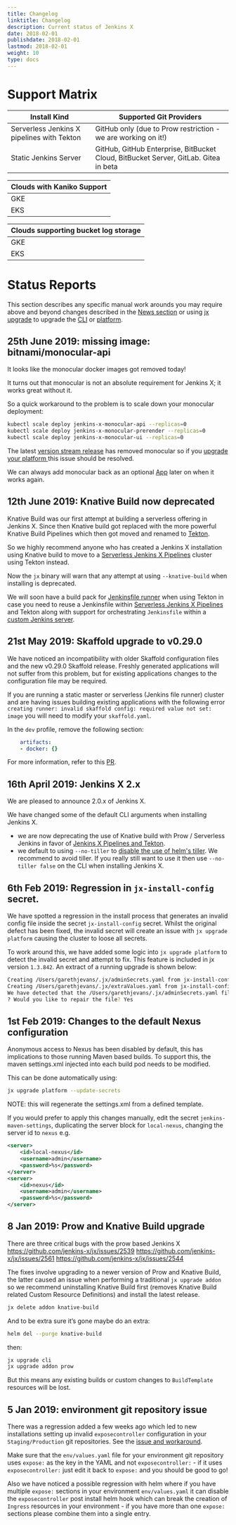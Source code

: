 ```yaml
---
title: Changelog
linktitle: Changelog
description: Current status of Jenkins X
date: 2018-02-01
publishdate: 2018-02-01
lastmod: 2018-02-01
weight: 10
type: docs
---
```


# Support Matrix

| Install Kind | Supported Git Providers |
| --- | ---  |
| Serverless Jenkins X pipelines with Tekton | GitHub only (due to Prow restriction - we are working on it!) |
| Static Jenkins Server | GitHub, GitHub Enterprise, BitBucket Cloud, BitBucket Server, GitLab. Gitea in beta |


| Clouds with Kaniko Support |
| --- |
| GKE |
| EKS |

| Clouds supporting bucket log storage |
| --- |
| GKE |
| EKS |


# Status Reports

This section describes any specific manual work arounds you may require above and beyond changes described in the [News section](/blog/news/) or using [jx upgrade](/commands/jx_upgrade/) to upgrade the [CLI](/commands/jx_upgrade_cli/) or [platform](/commands/deprecation/).


## 25th June 2019: missing image: bitnami/monocular-api

It looks like the monocular docker images got removed today!

It turns out that monocular is not an absolute requirement for Jenkins X; it works great without it.

So a quick workaround to the problem is to scale down your monocular deployment:

```sh
kubectl scale deploy jenkins-x-monocular-api --replicas=0
kubectl scale deploy jenkins-x-monocular-prerender --replicas=0
kubectl scale deploy jenkins-x-monocular-ui --replicas=0
```

The latest [version stream release](/about/concepts/version-stream/) has removed monocular so if you [upgrade your platform
](/docs/resources/guides/managing-jx/common-tasks/upgrade-jx/) this issue should be resolved.

We can always add monocular back as an optional [App](/docs/contributing/addons/) later on when it works again.


## 12th June 2019: Knative Build now deprecated

Knative Build was our first attempt at building a serverless offering in Jenkins X. Since then Knative build got replaced with the more powerful Knative Build Pipelines which then got moved and renamed to [Tekton](https://tekton.dev/).

So we highly recommend anyone who has created a Jenkins X installation using Knative build to move to a [Serverless Jenkins X Pipelines](/about/concepts/jenkins-x-pipelines/) cluster using Tekton instead.

Now the `jx` binary will warn that any attempt at using `--knative-build` when installing is deprecated.

We will soon have a build pack for [Jenkinsfile runner](https://github.com/jenkinsci/jenkinsfile-runner) when using Tekton in case you need to reuse a Jenkinsfile within [Serverless Jenkins X Pipelines](/about/concepts/jenkins-x-pipelines/) and Tekton along with support for orchestrating `Jenkinsfile` within a [custom Jenkins server](/docs/resources/guides/managing-jx/common-tasks/custom-jenkins/).

## 21st May 2019: Skaffold upgrade to v0.29.0

We have noticed an incompatibility with older Skaffold configuration files and the new v0.29.0 Skaffold release.  Freshly generated applications will not suffer from this problem, but for existing applications changes to the configuration file may be required.

If you are running a static master or serverless (Jenkins file runner) cluster and are having issues building existing applications with the following error `creating runner: invalid skaffold config: required value not set: image` you will need to modify your `skaffold.yaml`.

In the `dev` profile, remove the following section:

```yaml
    artifacts:
    - docker: {}
```

For more information, refer to this [PR](https://github.com/jenkins-x-buildpacks/jenkins-x-kubernetes/pull/50/files).

## 16th April 2019: Jenkins X 2.x

We are pleased to announce 2.0.x of Jenkins X.

We have changed some of the default CLI arguments when installing Jenkins X.

* we are now deprecating the use of Knative build with Prow / Serverless Jenkins in favor of [Jenkins X Pipelines and Tekton](/about/concepts/jenkins-x-pipelines/).
* we default to using `--no-tiller`  to [disable the use of helm's tiller](/news/helm-without-tiller/). We recommend to avoid tiller. If you really still want to use it then use `--no-tiller false` on the CLI when installing Jenkins X.


## 6th Feb 2019: Regression in `jx-install-config` secret.

We have spotted a regression in the install process that generates an invalid config file inside the secret `jx-install-config` secret.  Whilst the original defect has been fixed, the invalid secret will create an issue with `jx upgrade platform` causing the cluster to loose all secrets.

To work around this, we have added some logic into `jx upgrade platform` to detect the invalid secret and attempt to fix.  This feature is included in jx version `1.3.842`.  An extract of a running upgrade is shown below:

```sh
Creating /Users/garethjevans/.jx/adminSecrets.yaml from jx-install-config
Creating /Users/garethjevans/.jx/extraValues.yaml from jx-install-config
We have detected that the /Users/garethjevans/.jx/adminSecrets.yaml file has an invalid format
? Would you like to repair the file? Yes
```

## 1st Feb 2019: Changes to the default Nexus configuration

Anonymous access to Nexus has been disabled by default, this has implications to those running Maven based builds.  To support this, the maven settings.xml injected into each build pod needs to be modified.

This can be done automatically using:

```sh
jx upgrade platform --update-secrets
```

NOTE: this will regenerate the settings.xml from a defined template.

If you would prefer to apply this changes manually, edit the secret `jenkins-maven-settings`, duplicating the server block for `local-nexus`, changing the server id to `nexus` e.g.

```xml
<server>
    <id>local-nexus</id>
    <username>admin</username>
    <password>%s</password>
</server>
<server>
    <id>nexus</id>
    <username>admin</username>
    <password>%s</password>
</server>
```

## 8 Jan 2019: Prow and Knative Build upgrade

There are three critical bugs with the prow based Jenkins X
https://github.com/jenkins-x/jx/issues/2539
https://github.com/jenkins-x/jx/issues/2561
https://github.com/jenkins-x/jx/issues/2544

The fixes involve upgrading to a newer version of Prow and Knative Build, the latter caused an issue when performing a traditional `jx upgrade addon` so we recommend uninstalling Knative Build first (removes Knative Build related Custom Resource Definitions) and install the latest release.

```sh
jx delete addon knative-build
```

And to be extra sure it’s gone maybe do an extra:

```sh
helm del --purge knative-build
```

then:

```sh
jx upgrade cli
jx upgrade addon prow
```

But this means any existing builds or custom changes to `BuildTemplate` resources will be lost.


## 5 Jan 2019: environment git repository issue

There was a regression added a few weeks ago which led to new installations setting up invalid `exposecontroller` configuration in your `Staging/Production` git repositories. See the [issue and workaround](https://github.com/jenkins-x/jx/issues/2591#issuecomment-451516674).

Make sure that the `env/values.yaml` file for your environment git repository uses `expose:` as the key in the YAML and not `exposecontroller:` - if it uses `exposecontroller:` just edit it back to `expose:` and you should be good to go!

Also we have noticed a possible regression with helm where if you have multiple `expose:` sections in your environment `env/values.yaml` it can disable the `exposecontroller` post install helm hook which can break the creation of `Ingress` resources in your environment - if you have more than one `expose:` sections please combine them into a single entry.


